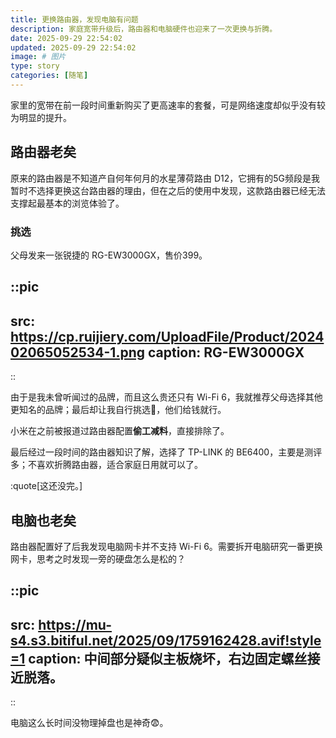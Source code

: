 ```yaml
---
title: 更换路由器，发现电脑有问题
description: 家庭宽带升级后，路由器和电脑硬件也迎来了一次更换与折腾。
date: 2025-09-29 22:54:02
updated: 2025-09-29 22:54:02
image: # 图片
type: story
categories: [随笔]
---
```


家里的宽带在前一段时间重新购买了更高速率的套餐，可是网络速度却似乎没有较为明显的提升。

## 路由器老矣

原来的路由器是不知道产自何年何月的水星薄荷路由 D12，它拥有的5G频段是我暂时不选择更换这台路由器的理由，但在之后的使用中发现，这款路由器已经无法支撑起最基本的浏览体验了。

### 挑选

父母发来一张锐捷的 RG-EW3000GX，售价399。

::pic
---
src: https://cp.ruijiery.com/UploadFile/Product/202402065052534-1.png
caption: RG-EW3000GX
---
::

由于是我未曾听闻过的品牌，而且这么贵还只有 Wi-Fi 6，我就推荐父母选择其他更知名的品牌；最后却让我自行挑选🫠，他们给钱就行。

小米在之前被报道过路由器配置**偷工减料**，直接排除了。

最后经过一段时间的路由器知识了解，选择了 TP-LINK 的 BE6400，主要是测评多；不喜欢折腾路由器，适合家庭日用就可以了。

:quote[这还没完。]

## 电脑也老矣

路由器配置好了后我发现电脑网卡并不支持 Wi-Fi 6。需要拆开电脑研究一番更换网卡，思考之时发现一旁的硬盘怎么是松的？

::pic
---
src: https://mu-s4.s3.bitiful.net/2025/09/1759162428.avif!style=1
caption: 中间部分疑似主板烧坏，右边固定螺丝接近脱落。
---
::

电脑这么长时间没物理掉盘也是神奇😨。
